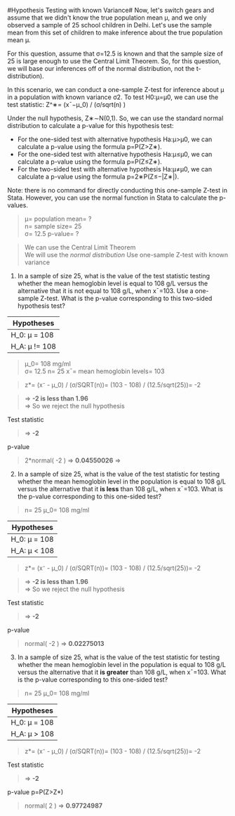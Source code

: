 #Hypothesis Testing with known Variance#
Now, let's switch gears and assume that we didn't know the true population mean μ, and we only observed a sample of 25 school children in Delhi. Let's use the sample mean from this set of children to make inference about the true population mean μ.

For this question, assume that σ=12.5 is known and that the sample size of 25 is large enough to use the Central Limit Theorem. So, for this question, we will base our inferences off of the normal distribution, not the t-distribution).

In this scenario, we can conduct a one-sample Z-test for inference about μ in a population with known variance σ2. To test H0:μ=μ0, we can use the test statistic: Z^∗= (xˉ−μ_0) / (σ/sqrt(n) )

Under the null hypothesis, Z∗∼N(0,1). So, we can use the standard normal distribution to calculate a p-value for this hypothesis test:

* For the one-sided test with alternative hypothesis Ha:μ>μ0, we can calculate a p-value using the formula p=P(Z>Z∗).
* For the one-sided test with alternative hypothesis Ha:μ≤μ0, we can calculate a p-value using the formula p=P(Z≤Z∗).
* For the two-sided test with alternative hypothesis Ha:μ≠μ0, we can calculate a p-value using the formula p=2∗P(Z≤−|Z∗|).

Note: there is no command for directly conducting this one-sample Z-test in Stata. However, you can use the normal function in Stata to calculate the p-values. 

> μ= population mean= ?  
> n= sample size= 25  
> σ= 12.5
> p-value= ?


> We can use the Central Limit Theorem  
> We will use the *normal distribution*
> Use one-sample Z-test with known variance

1. In a sample of size 25, what is the value of the test statistic testing whether the mean hemoglobin level is equal to 108 g/L versus the alternative that it is not equal to 108 g/L, when xˉ=103. Use a one-sample Z-test. What is the p-value corresponding to this two-sided hypothesis test?

Hypotheses     | 
-------------- | 
H_0: μ = 108   | 
H_A: μ != 108  | 

> μ_0= 108 mg/ml  
> σ= 12.5
> n= 25
> xˉ= mean hemoglobin levels= 103

> z*= (x⁻ - μ_0) / (σ/SQRT(n))= (103 - 108) / (12.5/sqrt(25))= -2

> => **-2 is less than 1.96**  
> => So we reject the null hypothesis

Test statistic 
> => **-2**

p-value 
> 2*normal( -2 )
> => **0.04550026**
> => 

2. In a sample of size 25, what is the value of the test statistic for testing whether the mean hemoglobin level in the population is equal to 108 g/L versus the alternative that it **is less** than 108 g/L, when xˉ=103. What is the p-value corresponding to this one-sided test? 

> n= 25
> μ_0= 108 mg/ml  

Hypotheses     | 
-------------- | 
H_0: μ = 108   | 
H_A: μ < 108   | 

> z*= (x⁻ - μ_0) / (σ/SQRT(n))= (103 - 108) / (12.5/sqrt(25))= -2

> => **-2 is less than 1.96**  
> => So we reject the null hypothesis

Test statistic 
> => **-2**

p-value 
> normal( -2 )
> => **0.02275013**


3. In a sample of size 25, what is the value of the test statistic for testing whether the mean hemoglobin level in the population is equal to 108 g/L versus the alternative that it **is greater** than 108 g/L, when xˉ=103. What is the p-value corresponding to this one-sided test? 

> n= 25
> μ_0= 108 mg/ml  

Hypotheses     | 
-------------- | 
H_0: μ = 108   | 
H_A: μ > 108   | 

> z*= (x⁻ - μ_0) / (σ/SQRT(n))= (103 - 108) / (12.5/sqrt(25))= -2

Test statistic 
> => **-2**

p-value p=P(Z>Z*)
> normal( 2 )
> => **0.97724987**

